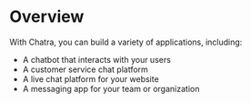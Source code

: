 # Overview

With Chatra, you can build a variety of applications, including:

- A chatbot that interacts with your users
- A customer service chat platform
- A live chat platform for your website
- A messaging app for your team or organization
